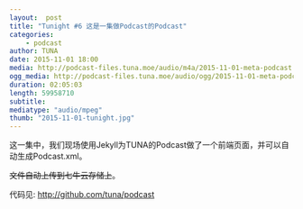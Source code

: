 ```yaml
---
layout:  post
title: "Tunight #6 这是一集做Podcast的Podcast"
categories:
    - podcast
author: TUNA
date: 2015-11-01 18:00
media: http://podcast-files.tuna.moe/audio/m4a/2015-11-01-meta-podcast.m4a
ogg_media: http://podcast-files.tuna.moe/audio/ogg/2015-11-01-meta-podcast.ogg
duration: 02:05:03
length: 59958710
subtitle: 
mediatype: "audio/mpeg"
thumb: "2015-11-01-tunight.jpg"
---
```


这一集中，我们现场使用Jekyll为TUNA的Podcast做了一个前端页面，并可以自动生成Podcast.xml。

<del>文件自动上传到七牛云存储上</del>。

代码见: <http://github.com/tuna/podcast>
